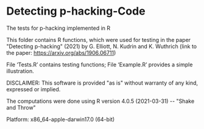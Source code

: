 # Detecting p-hacking-Code
The tests for p-hacking implemented in R

This folder contains R functions, which were used for testing in the paper "Detecting p-hacking" (2021) by G. Elliott, N. Kudrin and K. Wuthrich (link to the paper: https://arxiv.org/abs/1906.06711)

File ‘Tests.R’ contains testing functions; File ‘Example.R’ provides a simple illustration.

DISCLAIMER: This software is provided "as is" without warranty of any kind, expressed or implied.

The computations were done using R version 4.0.5 (2021-03-31) -- "Shake and Throw"

Platform: x86_64-apple-darwin17.0 (64-bit)
